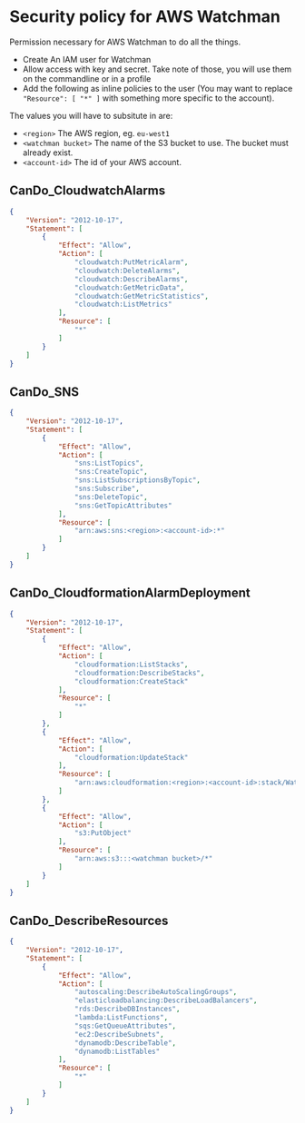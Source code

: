 # Security policy for AWS Watchman 


Permission necessary for AWS Watchman to do all the things. 
* Create An IAM user for Watchman
* Allow access with key and secret. Take note of those, you will use them on the commandline or in a profile
* Add the following as inline policies to the user (You may want to replace `"Resource": [ "*" ]` with something more specific to the account).

The values you will have to subsitute in are:

* `<region>` The AWS region,  eg. `eu-west1`
* `<watchman bucket>` The name of the S3 bucket to use. The bucket must already exist.
* `<account-id>` The id of your AWS account.

## CanDo_CloudwatchAlarms

```json
{
	"Version": "2012-10-17",
	"Statement": [
		{
			"Effect": "Allow",
			"Action": [
				"cloudwatch:PutMetricAlarm",
				"cloudwatch:DeleteAlarms",
				"cloudwatch:DescribeAlarms",
				"cloudwatch:GetMetricData",
				"cloudwatch:GetMetricStatistics",
				"cloudwatch:ListMetrics"
			],
			"Resource": [
				"*"
			]
		}
	]
}
```

## CanDo_SNS

```json
{
	"Version": "2012-10-17",
	"Statement": [
		{
			"Effect": "Allow",
			"Action": [
				"sns:ListTopics",
				"sns:CreateTopic",
				"sns:ListSubscriptionsByTopic",
				"sns:Subscribe",
				"sns:DeleteTopic",
				"sns:GetTopicAttributes" 
			],
			"Resource": [
				"arn:aws:sns:<region>:<account-id>:*"
			]
		}
	]
}
```

## CanDo_CloudformationAlarmDeployment

```json
{
	"Version": "2012-10-17",
	"Statement": [
		{
			"Effect": "Allow",
			"Action": [
				"cloudformation:ListStacks",
				"cloudformation:DescribeStacks",
				"cloudformation:CreateStack"
			],
			"Resource": [
				"*"
			]
		},
		{
			"Effect": "Allow",
			"Action": [
				"cloudformation:UpdateStack"
			],
			"Resource": [
				"arn:aws:cloudformation:<region>:<account-id>:stack/Watchman*"
			]
		},
		{
			"Effect": "Allow",
			"Action": [
				"s3:PutObject"
			],
			"Resource": [
				"arn:aws:s3:::<watchman bucket>/*"
			]
		}
	]
}
```

## CanDo_DescribeResources

```json
{
	"Version": "2012-10-17",
	"Statement": [
		{
			"Effect": "Allow",
			"Action": [
				"autoscaling:DescribeAutoScalingGroups",
				"elasticloadbalancing:DescribeLoadBalancers",
				"rds:DescribeDBInstances",
				"lambda:ListFunctions",
				"sqs:GetQueueAttributes",
				"ec2:DescribeSubnets",
				"dynamodb:DescribeTable",
				"dynamodb:ListTables"
			],
			"Resource": [
				"*"
			]
		}
	]
}
```

